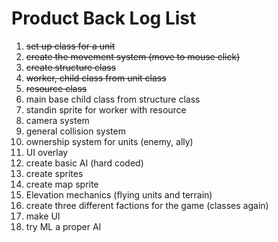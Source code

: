 # Product Back Log List

1. ~~set up class for a unit~~
2. ~~create the movement system (move to mouse click)~~
3. ~~create structure class~~
4. ~~worker, child class from unit class~~
5. ~~resource class~~
6. main base child class from structure class
7. standin sprite for worker with resource
8. camera system
9. general collision system
10. ownership system for units (enemy, ally)
11. UI overlay
12. create basic AI (hard coded)
13. create sprites
14. create map sprite
15. Elevation mechanics (flying units and terrain)
16. create three different factions for the game (classes again)
17. make UI 
18. try ML a proper AI